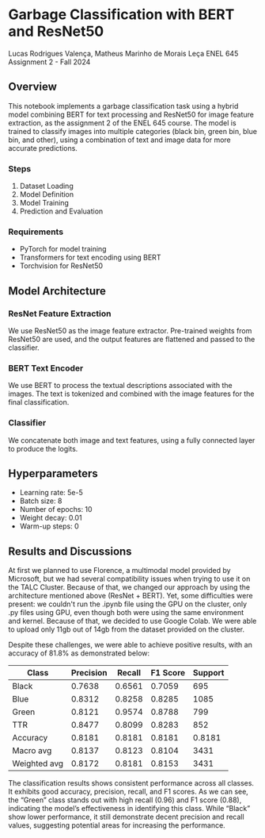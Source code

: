 # Garbage Classification with BERT and ResNet50
Lucas Rodrigues Valença, Matheus Marinho de Morais Leça
ENEL 645 Assignment 2 - Fall 2024

## Overview

This notebook implements a garbage classification task using a hybrid model combining BERT for text processing and ResNet50 for image feature extraction, as the assignment 2 of the ENEL 645 course. The model is trained to classify images into multiple categories (black bin, green bin, blue bin, and other), using a combination of text and image data for more accurate predictions.

### Steps
1. Dataset Loading
2. Model Definition
3. Model Training
4. Prediction and Evaluation

### Requirements
- PyTorch for model training
- Transformers for text encoding using BERT
- Torchvision for ResNet50

## Model Architecture

### ResNet Feature Extraction
We use ResNet50 as the image feature extractor. Pre-trained weights from ResNet50 are used, and the output features are flattened and passed to the classifier.

### BERT Text Encoder
We use BERT to process the textual descriptions associated with the images. The text is tokenized and combined with the image features for the final classification.

### Classifier
We concatenate both image and text features, using a fully connected layer to produce the logits.

## Hyperparameters
- Learning rate: 5e-5
- Batch size: 8
- Number of epochs: 10
- Weight decay: 0.01
- Warm-up steps: 0

## Results and Discussions
At first we planned to use Florence, a multimodal model provided by Microsoft, but we had several compatibility issues when trying to use it on the TALC Cluster. Because of that, we changed our approach by using the architecture mentioned above (ResNet + BERT). Yet, some difficulties were present: we couldn't run the .ipynb file using the GPU on the cluster, only .py files using GPU, even though both were using the same environment and kernel. Because of that, we decided to use Google Colab. We were able to upload only 11gb out of 14gb from the dataset provided on the cluster.

Despite these challenges, we were able to achieve positive results, with an accuracy of 81.8% as demonstrated below:

| Class        | Precision | Recall  | F1 Score | Support |
|--------------|-----------|---------|----------|---------|
| Black        | 0.7638    | 0.6561  | 0.7059   | 695     |
| Blue         | 0.8312    | 0.8258  | 0.8285   | 1085    |
| Green        | 0.8121    | 0.9574  | 0.8788   | 799     |
| TTR          | 0.8477    | 0.8099  | 0.8283   | 852     |
| Accuracy     | 0.8181    | 0.8181  | 0.8181   | 0.8181  |
| Macro avg    | 0.8137    | 0.8123  | 0.8104   | 3431    |
| Weighted avg | 0.8172    | 0.8181  | 0.8153   | 3431    |

The classification results shows consistent performance across all classes. It exhibits good accuracy, precision, recall, and F1 scores. As we can see, the “Green” class stands out with high recall (0.96) and F1 score (0.88), indicating the model’s effectiveness in identifying this class. While “Black” show lower performance, it still demonstrate decent precision and recall values, suggesting potential areas for increasing the performance.
